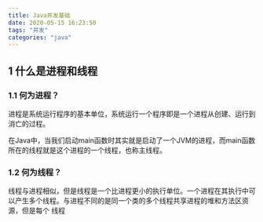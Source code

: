 ```yaml
---
title: Java并发基础
date: 2020-05-15 16:23:50
tags: "并发"
categories: "java"
---
```


## 1 什么是进程和线程

### 1.1 何为进程？

进程是系统运行程序的基本单位，系统运行一个程序即是一个进程从创建、运行到消亡的过程。

在Java中，当我们启动main函数时其实就是启动了一个JVM的进程，而main函数所在的线程就是这个进程的一个线程，也称主线程。

### 1.2 何为线程？

线程与进程相似，但是线程是一个比进程更小的执行单位。一个进程在其执行中可以产生多个线程。与进程不同的是同一个类的多个线程共享进程的堆和方法区资源，但是每个 线程